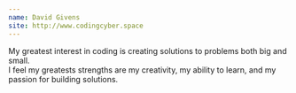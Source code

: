 ```yaml
---
name: David Givens
site: http://www.codingcyber.space
---
```

My greatest interest in coding is creating solutions to problems both big and small.  
I feel my greatests strengths are my creativity, my ability to learn, and my passion for building solutions.
